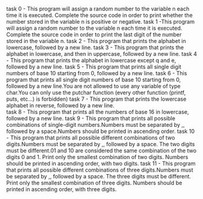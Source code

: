 task 0 - This program will assign a random number to the variable n each time it is executed. Complete the source code in order to print whether the number stored in the variable n is positive or negative.
task 1 -This program will assign a random number to the variable n each time it is executed. Complete the source code in order to print the last digit of the number stored in the variable n.
task 2 - This program that prints the alphabet in lowercase, followed by a new line.
task 3 - This program that prints the alphabet in lowercase, and then in uppercase, followed by a new line.
task 4 - This program that prints the alphabet in lowercase except q and e, followed by a new line.
task 5 - This program that prints all single digit numbers of base 10 starting from 0, followed by a new line.
task 6 - This program that prints all single digit numbers of base 10 starting from 0, followed by a new line.You are not allowed to use any variable of type char.You can only use the putchar function (every other function (printf, puts, etc…) is forbidden)
task 7 - This program that prints the lowercase alphabet in reverse, followed by a new line.	
task 8 - This program that prints all the numbers of base 16 in lowercase, followed by a new line.
task 9 - This  program that prints all possible combinations of single-digit numbers.Numbers must be separated by ,, followed by a space.Numbers should be printed in ascending order.
task 10 - This program that prints all possible different combinations of two digits.Numbers must be separated by ,, followed by a space. The two digits must be different.01 and 10 are considered the same combination of the two digits 0 and 1. Print only the smallest combination of two digits. Numbers should be printed in ascending order, with two digits.
task 11 - This program that prints all possible different combinations of three digits.Numbers must be separated by ,, followed by a space. The three digits must be different. Print only the smallest combination of three digits. Numbers should be printed in ascending order, with three digits.
